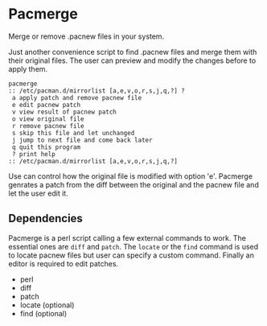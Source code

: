 Pacmerge
========

Merge or remove .pacnew files in your system.

Just another convenience script to find .pacnew files and merge them with their
original files. The user can preview and modify the changes before to apply
them.

```
pacmerge
:: /etc/pacman.d/mirrorlist [a,e,v,o,r,s,j,q,?] ?
 a apply patch and remove pacnew file
 e edit pacnew patch
 v view result of pacnew patch
 o view original file
 r remove pacnew file
 s skip this file and let unchanged
 j jump to next file and come back later
 q quit this program
 ? print help
:: /etc/pacman.d/mirrorlist [a,e,v,o,r,s,j,q,?] 
```

Use can control how the original file is modified with option 'e'. Pacmerge
genrates a patch from the diff between the original and the pacnew file and let
the user edit it.


Dependencies
------------

Pacmerge is a perl script calling a few external commands to work. The
essential ones are `diff` and `patch`. The `locate` or the `find` command is
used to locate pacnew files but user can specify a custom command. Finally an
editor is required to edit patches.

  * perl
  * diff
  * patch
  * locate (optional)
  * find (optional)
